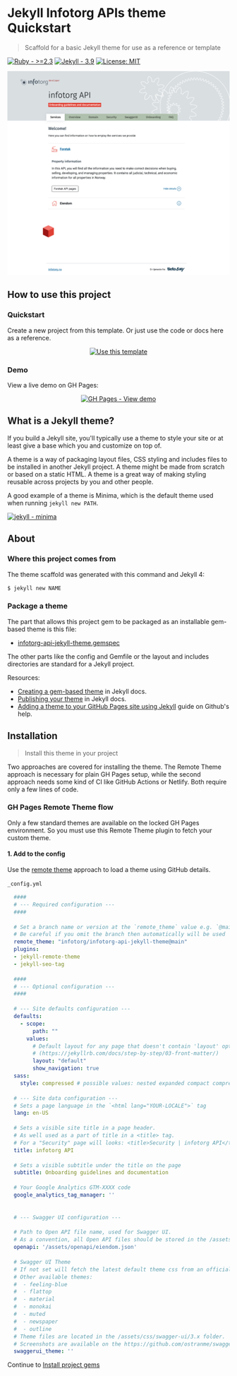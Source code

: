 # Jekyll Infotorg APIs theme Quickstart
> Scaffold for a basic Jekyll theme for use as a reference or template

[![Ruby - >=2.3](https://img.shields.io/badge/Ruby->=2.3-green?logo=ruby&logoColor=white)](https://ruby-lang.org)
[![Jekyll - 3.9](https://img.shields.io/badge/Jekyll-3.9-green?logo=jekyll&logoColor=white)](https://jekyllrb.com)
[![License: MIT](https://img.shields.io/badge/License-MIT-green)](#license)

![Theme screenshot](screenshot.png)

## How to use this project

### Quickstart

Create a new project from this template. Or just use the code or docs here as a reference.

<div align="center">

[![Use this template](https://img.shields.io/badge/Use_this_template-2ea44f?style=for-the-badge&logo=github)](https://github.com/coderua/infotorg-api-jekyll-theme/generate)

</div>

### Demo

View a live demo on GH Pages:

<div align="center">

[![GH Pages - View demo](https://img.shields.io/badge/GH_Pages-View_demo-green?style=for-the-badge)](https://coderua.github.io/infotorg-api-jekyll-theme/)

</div>

## What is a Jekyll theme?

If you build a Jekyll site, you'll typically use a theme to style your site or at least give a base which you and customize on top of.

A theme is a way of packaging layout files, CSS styling and includes files to be installed in another Jekyll project. A theme might be made from scratch or based on a static HTML. A theme is a great way of making styling reusable across projects by you and other people.

A good example of a theme is Minima, which is the default theme used when running `jekyll new PATH`.

[![jekyll - minima](https://img.shields.io/static/v1?label=jekyll&message=minima&color=blue&logo=github)](https://github.com/jekyll/minima)

## About

### Where this project comes from

The theme scaffold was generated with this command and Jekyll 4:

```sh
$ jekyll new NAME
```

### Package a theme

The part that allows this project gem to be packaged as an installable gem-based theme is this file:

- [infotorg-api-jekyll-theme.gemspec](/infotorg-api-jekyll-theme.gemspec)

The other parts like the config and Gemfile or the layout and includes directories are standard for a Jekyll project.

Resources:

- [Creating a gem-based theme](https://jekyllrb.com/docs/themes/#creating-a-gem-based-theme) in Jekyll docs.
- [Publishing your theme](https://jekyllrb.com/docs/themes/#publishing-your-theme) in Jekyll docs.
- [Adding a theme to your GitHub Pages site using Jekyll](https://help.github.com/en/github/working-with-github-pages/adding-a-theme-to-your-github-pages-site-using-jekyll) guide on Github's help.

## Installation
>  Install this theme in your project

Two approaches are covered for installing the theme. The Remote Theme approach is necessary for plain GH Pages setup, while the second approach needs some kind of CI like GitHub Actions or Netlify. Both require only a few lines of code.

### GH Pages Remote Theme flow

Only a few standard themes are available on the locked GH Pages environment. So you must use this Remote Theme plugin to fetch your custom theme.

#### 1. Add to the config

Use the [remote theme](https://github.com/benbalter/jekyll-remote-theme) approach to load a theme using GitHub details.

`_config.yml`
```yaml
  ####
  # --- Required configuration ---
  ####

  # Set a branch name or version at the `remote_theme` value e.g. `@main` or `@v1.0.0`.
  # Be careful if you omit the branch then automatically will be used `master`. 
  remote_theme: "infotorg/infotorg-api-jekyll-theme@main"
  plugins:
  - jekyll-remote-theme
  - jekyll-seo-tag
  
  ####
  # --- Optional configuration ---
  ####

  # --- Site defaults configuration ---
  defaults:
    - scope:
        path: ""
      values:
        # Default layout for any page that doesn't contain 'layout' option in the Front Matter.
        # (https://jekyllrb.com/docs/step-by-step/03-front-matter/) 
        layout: "default"
        show_navigation: true
  sass:
    style: compressed # possible values: nested expanded compact compressed
  
  # --- Site data configuration ---
  # Sets a page language in the `<html lang="YOUR-LOCALE">` tag
  lang: en-US

  # Sets a visible site title in a page header.
  # As well used as a part of title in a <title> tag.
  # For a "Security" page will looks: <title>Security | infotorg API</title>
  title: infotorg API

  # Sets a visible subtitle under the title on the page
  subtitle: Onboarding guidelines and documentation
  
  # Your Google Analytics GTM-XXXX code
  google_analytics_tag_manager: ''
  
  
  # --- Swagger UI configuration ---
  
  # Path to Open API file name, used for Swagger UI.
  # As a convention, all Open API files should be stored in the /assets/openapi folder.
  openapi: '/assets/openapi/eiendom.json'
  
  # Swagger UI Theme
  # If not set will fetch the latest default theme css from an official CDN.
  # Other available themes:
  #  - feeling-blue
  #  - flattop
  #  - material
  #  - monokai
  #  - muted
  #  - newspaper
  #  - outline
  # Theme files are located in the /assets/css/swagger-ui/3.x folder.
  # Screenshots are available on the https://github.com/ostranme/swagger-ui-themes page.
  swaggerui_theme: ''
  ```

Continue to [Install project gems](#install-project-gems)

